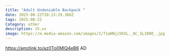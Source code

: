 ```yaml
---
title: "Adult Undeniable Backpack "
date: 2025-08-22T10:13:29.366Z
tags: 2025-08-22
Category: other
description: 15.xx
image: https://m.media-amazon.com/images/I/71aHNjiVGSL._AC_SL1000_.jpg
---
```

https://amzlink.to/az0To0MlQ4eB6
AD